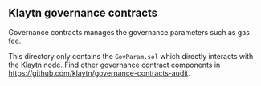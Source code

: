 ## Klaytn governance contracts

Governance contracts manages the governance parameters such as gas fee.

This directory only contains the `GovParam.sol` which directly interacts with the Klaytn node.
Find other governance contract components in https://github.com/klaytn/governance-contracts-audit.

